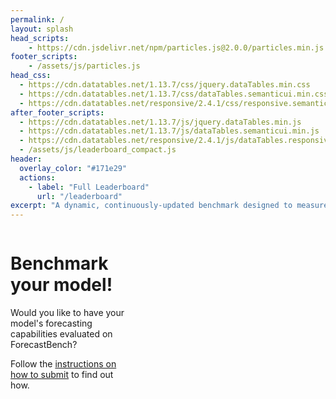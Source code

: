 ```yaml
---
permalink: /
layout: splash
head_scripts:
    - https://cdn.jsdelivr.net/npm/particles.js@2.0.0/particles.min.js
footer_scripts:
    - /assets/js/particles.js
head_css:
  - https://cdn.datatables.net/1.13.7/css/jquery.dataTables.min.css
  - https://cdn.datatables.net/1.13.7/css/dataTables.semanticui.min.css
  - https://cdn.datatables.net/responsive/2.4.1/css/responsive.semanticui.min.css
after_footer_scripts:
  - https://cdn.datatables.net/1.13.7/js/jquery.dataTables.min.js
  - https://cdn.datatables.net/1.13.7/js/dataTables.semanticui.min.js
  - https://cdn.datatables.net/responsive/2.4.1/js/dataTables.responsive.min.js
  - /assets/js/leaderboard_compact.js
header:
  overlay_color: "#171e29"
  actions:
    - label: "Full Leaderboard"
      url: "/leaderboard"
excerpt: "A dynamic, continuously-updated benchmark designed to measure the accuracy of ML systems on a constantly evolving set of forecasting questions."
---
```


<div style="display:flex;">
  <div style="flex:2; padding-right:1rem;">
      <h1>Benchmark your model!</h1>
      <p>Would you like to have your model's forecasting capabilities evaluated on ForecastBench?</p>
      <p>Follow the <a href="https://github.com/forecastingresearch/forecastbench/wiki/How-to-submit-to-ForecastBench">instructions on how to submit<i class="fa-solid fa-arrow-up-right-from-square"></i></a> to find out how.</p>
  </div>
  <div style="flex:3;">
      <div id="leaderboard-table"></div>
  </div>
</div>

